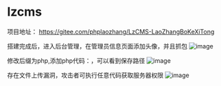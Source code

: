 # lzcms

项目地址：
https://gitee.com/phplaozhang/LzCMS-LaoZhangBoKeXiTong

搭建完成后，进入后台管理，在管理员信息页面添加头像，并且抓包
![image](https://github.com/user-attachments/assets/5c3352b9-b743-4278-9b7e-21ca12043abb)

修改后缀为php,添加php代码：<?php phpinfo();?>，可以看到保存路径
![image](https://github.com/user-attachments/assets/fe383798-812a-4bdd-b87a-3eb33bd703d7)

存在文件上传漏洞，攻击者可执行任意代码获取服务器权限
![image](https://github.com/user-attachments/assets/a38e5f7f-ea4a-4c8b-9071-78dde64d8480)
